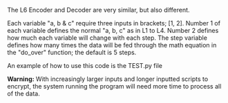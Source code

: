 The L6 Encoder and Decoder are very similar, but also different.

Each variable "a, b & c" require three inputs in brackets; \[1, 2].
Number 1 of each variable defines the normal "a, b, c" as in L1 to L4.
Number 2 defines how much each variable will change with each step.
The step variable defines how many times the data will be fed through
the math equation in the "do_over" function; the default is 5 steps.

An example of how to use this code is the TEST.py file

**Warning:** With increasingly larger inputs and longer inputted
scripts to encrypt, the system running the program will need more time
to process all of the data.